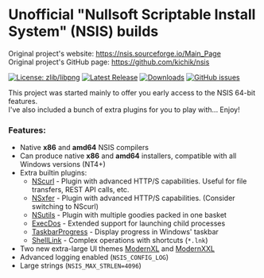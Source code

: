 # **Unofficial** "Nullsoft Scriptable Install System" (NSIS) builds

Original project's website: https://nsis.sourceforge.io/Main_Page<br>
Original project's GitHub page: https://github.com/kichik/nsis<br>

[![License: zlib/libpng](https://img.shields.io/badge/License-zlib%2Flibpng-blue.svg)](http://nsis.sourceforge.net/License)
[![Latest Release](https://img.shields.io/badge/dynamic/json.svg?label=Latest%20Release&url=https%3A%2F%2Fapi.github.com%2Frepos%2Fnegrutiu%2Fnsis%2Freleases%2Flatest&query=%24.name&colorB=orange)](../../releases/latest)
[![Downloads](https://img.shields.io/github/downloads/negrutiu/nsis/total.svg?label=Downloads&colorB=orange)](../../releases/latest)
[![GitHub issues](https://img.shields.io/github/issues/negrutiu/nsis.svg?label=Issues)](../../issues)

This project was started mainly to offer you early access to the NSIS 64-bit features.<br>
I've also included a bunch of extra plugins for you to play with... Enjoy!

### Features:
* Native **x86** and **amd64** NSIS compilers
* Can produce native **x86** and **amd64** installers, compatible with all Windows versions (NT4+)
* Extra builtin plugins:
  * [NScurl](https://github.com/negrutiu/nsis-nscurl) - Plugin with advanced HTTP/S capabilities. Useful for file transfers, REST API calls, etc.
  * [NSxfer](https://github.com/negrutiu/nsis-nsxfer) - Plugin with advanced HTTP/S capabilities. (Consider switching to NScurl)
  * [NSutils](https://github.com/negrutiu/nsis-nsutils) - Plugin with multiple goodies packed in one basket
  * [ExecDos](https://github.com/negrutiu/nsis-execdos) - Extended support for launching child processes
  * [TaskbarProgress](https://github.com/negrutiu/nsis-taskbarprogress) - Display progress in Windows' taskbar
  * [ShellLink](https://github.com/negrutiu/nsis-shelllink) - Complex operations with shortcuts (`*.lnk`)
* Two new extra-large UI themes [ModernXL](https://github.com/negrutiu/nsis/wiki/ModernXL/) and [ModernXXL](https://github.com/negrutiu/nsis/wiki/ModernXL/)
* Advanced logging enabled (`NSIS_CONFIG_LOG`)
* Large strings (`NSIS_MAX_STRLEN=4096`)
